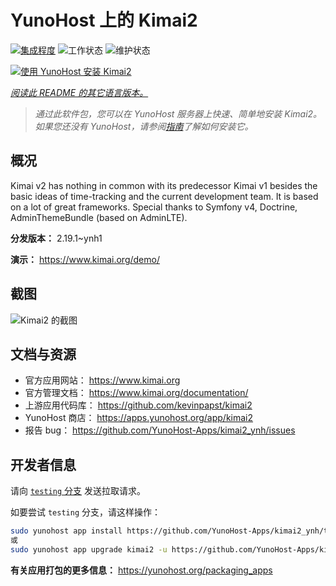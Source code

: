 <!--
注意：此 README 由 <https://github.com/YunoHost/apps/tree/master/tools/readme_generator> 自动生成
请勿手动编辑。
-->

# YunoHost 上的 Kimai2

[![集成程度](https://dash.yunohost.org/integration/kimai2.svg)](https://ci-apps.yunohost.org/ci/apps/kimai2/) ![工作状态](https://ci-apps.yunohost.org/ci/badges/kimai2.status.svg) ![维护状态](https://ci-apps.yunohost.org/ci/badges/kimai2.maintain.svg)

[![使用 YunoHost 安装 Kimai2](https://install-app.yunohost.org/install-with-yunohost.svg)](https://install-app.yunohost.org/?app=kimai2)

*[阅读此 README 的其它语言版本。](./ALL_README.md)*

> *通过此软件包，您可以在 YunoHost 服务器上快速、简单地安装 Kimai2。*  
> *如果您还没有 YunoHost，请参阅[指南](https://yunohost.org/install)了解如何安装它。*

## 概况

Kimai v2 has nothing in common with its predecessor Kimai v1 besides the basic ideas of time-tracking and the current development team. It is based on a lot of great frameworks. Special thanks to Symfony v4, Doctrine, AdminThemeBundle (based on AdminLTE).


**分发版本：** 2.19.1~ynh1

**演示：** <https://www.kimai.org/demo/>

## 截图

![Kimai2 的截图](./doc/screenshots/screenshot1.png)

## 文档与资源

- 官方应用网站： <https://www.kimai.org>
- 官方管理文档： <https://www.kimai.org/documentation/>
- 上游应用代码库： <https://github.com/kevinpapst/kimai2>
- YunoHost 商店： <https://apps.yunohost.org/app/kimai2>
- 报告 bug： <https://github.com/YunoHost-Apps/kimai2_ynh/issues>

## 开发者信息

请向 [`testing` 分支](https://github.com/YunoHost-Apps/kimai2_ynh/tree/testing) 发送拉取请求。

如要尝试 `testing` 分支，请这样操作：

```bash
sudo yunohost app install https://github.com/YunoHost-Apps/kimai2_ynh/tree/testing --debug
或
sudo yunohost app upgrade kimai2 -u https://github.com/YunoHost-Apps/kimai2_ynh/tree/testing --debug
```

**有关应用打包的更多信息：** <https://yunohost.org/packaging_apps>
